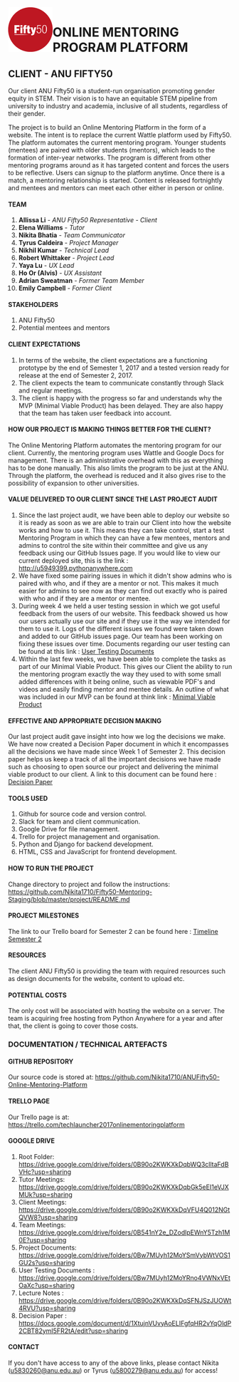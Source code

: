 <img src="project/static/static/Homepage/img/logo.png" width="100" height="100" align="left">

# ONLINE MENTORING PROGRAM PLATFORM

## CLIENT - ANU FIFTY50

Our client ANU Fifty50 is a student-run organisation promoting gender equity in STEM. Their vision is to have an equitable STEM pipeline from university to industry and academia, inclusive of all students, regardless of their gender.

The project is to build an Online Mentoring Platform in the form of a website. The intent is to replace the current Wattle platform used by Fifty50. The platform automates the current mentoring program. Younger students (mentees) are paired with older students (mentors), which leads to the formation of inter-year networks. The program is different from other mentoring programs around as it has targeted content and forces the users to be reflective. Users can signup to the platform anytime. Once there is a match, a mentoring relationship is started. Content is released fortnightly and mentees and mentors can meet each other either in person or online.

#### TEAM
1. **Allissa Li** - *ANU Fifty50 Representative - Client*
2. **Elena Williams** - *Tutor*
3. **Nikita Bhatia** - *Team Communicator*
4. **Tyrus Caldeira** - *Project Manager*
5. **Nikhil Kumar** - *Technical Lead*
6. **Robert Whittaker** - *Project Lead*
7. **Yaya Lu** - *UX Lead*
8. **Ho Or (Alvis)** - *UX Assistant*
9. **Adrian Sweatman** - *Former Team Member*
10. **Emily Campbell** - *Former Client*

#### STAKEHOLDERS
1. ANU Fifty50
2. Potential mentees and mentors

#### CLIENT EXPECTATIONS
1. In terms of the website, the client expectations are a functioning prototype by the end of Semester 1, 2017 and a tested version ready for release at the end of Semester 2, 2017.
2. The client expects the team to communicate constantly through Slack and regular meetings.
3. The client is happy with the progress so far and understands why the MVP (Minimal Viable Product) has been delayed. They are also happy that the team has taken user feedback into account.

#### HOW OUR PROJECT IS MAKING THINGS BETTER FOR THE CLIENT?
The Online Mentoring Platform automates the mentoring program for our client. Currently, the mentoring program uses Wattle and Google Docs for management. There is an administrative overhead with this as everything has to be done manually. This also limits the program to be just at the ANU. Through the platform, the overhead is reduced and it also gives rise to the possibility of expansion to other universities.  

#### VALUE DELIVERED TO OUR CLIENT SINCE THE LAST PROJECT AUDIT
1. Since the last project audit, we have been able to deploy our website so it is ready as soon as we are able to train our Client into how the website works and how to use it. This means they can take control, start a test Mentoring Program in which they can have a few mentees, mentors and admins to control the site within their committee and give us any feedback using our GitHub Issues page. If you would like to view our current deployed site, this is the link : http://u5949399.pythonanywhere.com
2. We have fixed some pairing issues in which it didn't show admins who is paired with who, and if they are a mentor or not. This makes it much easier for admins to see now as they can find out exactly who is paired with who and if they are a mentor or mentee. 
3. During week 4 we held a user testing session in which we got useful feedback from the users of our website. This feedback showed us how our users actually use our site and if they use it the way we intended for them to use it. Logs of the different issues we found were taken down and added to our GitHub issues page. Our team has been working on fixing these issues over time. Documents regarding our user testing can be found at this link : <a href="https://drive.google.com/drive/folders/0Bw7MUyh12MoYRno4VWNxVEtOaXc?usp=sharing">User Testing Documents</a>
4. Within the last few weeks, we have been able to complete the tasks as part of our Minimal Viable Product. This gives our Client the ability to run the mentoring program exactly the way they used to with some small added differences with it being online, such as viewable PDF's and videos and easily finding mentor and mentee details. An outline of what was included in our MVP can be found at think link : <a href="https://drive.google.com/file/d/0B1esrEn1yXSeUk0wQW5URUY3b0k/view?usp=sharing">Minimal Viable Product</a>

#### EFFECTIVE AND APPROPRIATE DECISION MAKING
Our last project audit gave insight into how we log the decisions we make. We have now created a Decision Paper document in which it encompasses all the decisions we have made since Week 1 of Semester 2. This decision paper helps us keep a track of all the important decisions we have made such as choosing to open source our project and delivering the minimal viable product to our client. A link to this document can be found here : <a href="https://docs.google.com/document/d/1XtujnVUvyAoELIFgfqHR2vYqOldP2CBT82ymI5FR2tA/edit?usp=sharing">Decision Paper</a>

#### TOOLS USED
1. Github for source code and version control.
2. Slack for team and client communication.
3. Google Drive for file management.
4. Trello for project management and organisation.
5. Python and Django for backend development.
6. HTML, CSS and JavaScript for frontend development.

#### HOW TO RUN THE PROJECT
Change directory to project and follow the instructions:
https://github.com/Nikita1710/Fifty50-Mentoring-Staging/blob/master/project/README.md

#### PROJECT MILESTONES
The link to our Trello board for Semester 2 can be found here : <a href="https://trello.com/b/l25xR0T2/timeline-semester-2">Timeline Semester 2</a>

#### RESOURCES
The client ANU Fifty50 is providing the team with required resources such as design documents for the website, content to upload etc.

#### POTENTIAL COSTS
The only cost will be associated with hosting the website on a server. The team is acquiring free hosting from Python Anywhere for a year and after that, the client is going to cover those costs. 

### DOCUMENTATION / TECHNICAL ARTEFACTS

#### GITHUB REPOSITORY 
Our source code is stored at: 
https://github.com/Nikita1710/ANUFifty50-Online-Mentoring-Platform

#### TRELLO PAGE
Our Trello page is at: 
https://trello.com/techlauncher2017onlinementoringplatform

#### GOOGLE DRIVE
1. Root Folder: https://drive.google.com/drive/folders/0B90o2KWKXkDqbWQ3clltaFdBVHc?usp=sharing
2. Tutor Meetings: https://drive.google.com/drive/folders/0B90o2KWKXkDqbGk5eEI1eVJXMUk?usp=sharing
3. Client Meetings:
https://drive.google.com/drive/folders/0B90o2KWKXkDqVFU4Q012NGtQVW8?usp=sharing
4. Team Meetings:
https://drive.google.com/drive/folders/0B541nY2e_DZodlpEWnY5Tzh1M0E?usp=sharing
5. Project Documents: https://drive.google.com/drive/folders/0Bw7MUyh12MoYSmVybWtVOS1GU2s?usp=sharing
6. User Testing Documents : https://drive.google.com/drive/folders/0Bw7MUyh12MoYRno4VWNxVEtOaXc?usp=sharing
7. Lecture Notes : https://drive.google.com/drive/folders/0B90o2KWKXkDqSFNJSzJUOWt4RVU?usp=sharing
8. Decision Paper : https://docs.google.com/document/d/1XtujnVUvyAoELIFgfqHR2vYqOldP2CBT82ymI5FR2tA/edit?usp=sharing

#### CONTACT
If you don't have access to any of the above links, please contact
Nikita (u5830260@anu.edu.au) or Tyrus (u5800279@anu.edu.au) for access!
